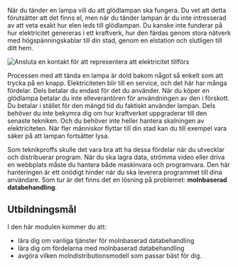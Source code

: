 När du tänder en lampa vill du att glödlampan ska fungera. Du vet att detta förutsätter att det finns el, men när du tänder lampan är du inte intresserad av att veta exakt hur elen leds till glödlampan. Du kanske inte funderar på hur elektricitet genereras i ett kraftverk, hur den färdas genom stora nätverk med högspänningskablar till din stad, genom en elstation och slutligen till ditt hem.

![Ansluta en kontakt för att representera att elektricitet tillförs](../media/1-heading.png)

Processen med att tända en lampa är dold bakom något så enkelt som att trycka på en knapp. Elektriciteten blir till en service, och det här har många fördelar. Dels betalar du endast för det du använder. När du köper en glödlampa betalar du inte elleverantören för användningen av den i förskott. Du betalar i stället för den mängd tid du faktiskt använder lampan. Dels behöver du inte bekymra dig om hur kraftverket uppgraderar till den senaste tekniken. Och du behöver inte heller hantera skalningen av elektriciteten. När fler människor flyttar till din stad kan du till exempel vara säker på att lampan fortsätter lysa.

Som teknikproffs skulle det vara bra att ha dessa fördelar när du utvecklar och distribuerar program. När du ska lagra data, strömma video eller driva en webbplats måste du hantera både maskinvara och programvara. Den här hanteringen är ett onödigt hinder när du ska leverera programmet till dina användare. Som tur är det finns det en lösning på problemet: **molnbaserad databehandling**.

## <a name="learning-objectives"></a>Utbildningsmål

I den här modulen kommer du att:

- lära dig om vanliga tjänster för molnbaserad databehandling
- lära dig om fördelarna med molnbaserad databehandling
- avgöra vilken molndistributionsmodell som passar bäst för dig.
